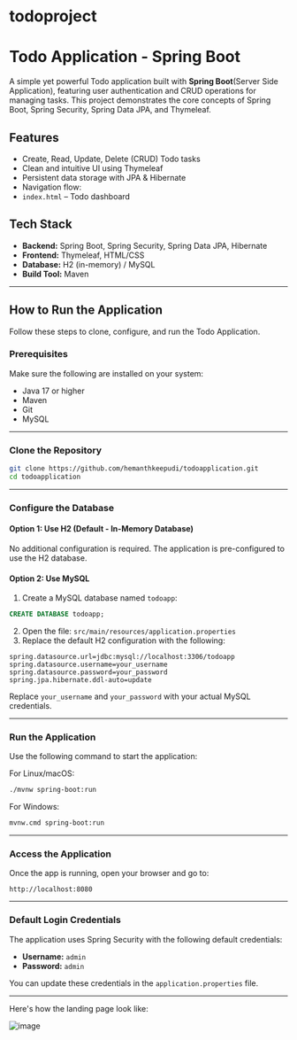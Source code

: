 # todoproject
#  Todo Application - Spring Boot

A simple yet powerful Todo application built with **Spring Boot**(Server Side Application), featuring user authentication and CRUD operations for managing tasks. This project demonstrates the core concepts of Spring Boot, Spring Security, Spring Data JPA, and Thymeleaf.

##  Features

-  Create, Read, Update, Delete (CRUD) Todo tasks
-  Clean and intuitive UI using Thymeleaf
-  Persistent data storage with JPA & Hibernate
-  Navigation flow:  
  - `index.html` – Todo dashboard

##  Tech Stack

- **Backend:** Spring Boot, Spring Security, Spring Data JPA, Hibernate
- **Frontend:** Thymeleaf, HTML/CSS
- **Database:** H2 (in-memory) / MySQL 
- **Build Tool:** Maven


---

##  How to Run the Application

Follow these steps to clone, configure, and run the Todo Application.

###  Prerequisites

Make sure the following are installed on your system:

* Java 17 or higher
* Maven
* Git
* MySQL 
---

###  Clone the Repository

```bash
git clone https://github.com/hemanthkeepudi/todoapplication.git
cd todoapplication
```

---

###  Configure the Database

#### Option 1: Use H2 (Default - In-Memory Database)

No additional configuration is required. The application is pre-configured to use the H2 database.

#### Option 2: Use MySQL 

1. Create a MySQL database named `todoapp`:

```sql
CREATE DATABASE todoapp;
```

2. Open the file: `src/main/resources/application.properties`
3. Replace the default H2 configuration with the following:

```properties
spring.datasource.url=jdbc:mysql://localhost:3306/todoapp
spring.datasource.username=your_username
spring.datasource.password=your_password
spring.jpa.hibernate.ddl-auto=update
```

Replace `your_username` and `your_password` with your actual MySQL credentials.

---

###  Run the Application

Use the following command to start the application:

For Linux/macOS:

```bash
./mvnw spring-boot:run
```

For Windows:

```bash
mvnw.cmd spring-boot:run
```

---

###  Access the Application

Once the app is running, open your browser and go to:

```
http://localhost:8080
```

---

###  Default Login Credentials

The application uses Spring Security with the following default credentials:

* **Username:** `admin`
* **Password:** `admin`

You can update these credentials in the `application.properties` file.

---

Here's how the landing page look like:

![image](https://github.com/user-attachments/assets/b5d9ac3e-1c70-49a4-989c-d84ad96a0555)


